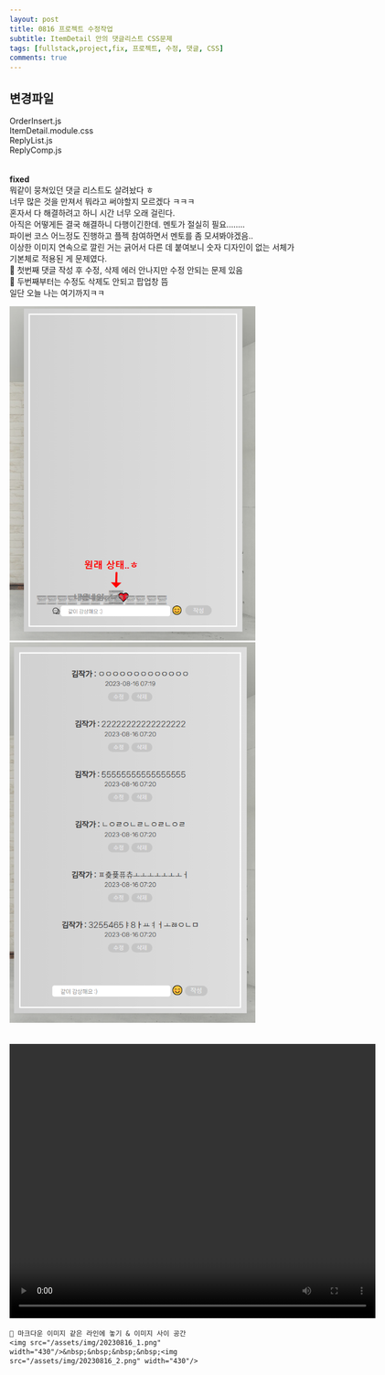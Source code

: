 ```yaml
---
layout: post
title: 0816 프로젝트 수정작업
subtitle: ItemDetail 안의 댓글리스트 CSS문제
tags: [fullstack,project,fix, 프로젝트, 수정, 댓글, CSS]
comments: true
---
```



## 변경파일

OrderInsert.js  
ItemDetail.module.css  
ReplyList.js  
ReplyComp.js    
<br><br>
**fixed**  
뭐같이 뭉쳐있던 댓글 리스트도 살려놨다 ㅎ  
너무 많은 것을 만져서 뭐라고 써야할지 모르겠다 ㅋㅋㅋ  
혼자서 다 해결하려고 하니 시간 너무 오래 걸린다.  
아직은 어떻게든 결국 해결하니 다행이긴한데. 멘토가 절실히 필요........  
파이썬 코스 어느정도 진행하고 플젝 참여하면서 멘토를 좀 모셔봐야겠음..   
이상한 이미지 연속으로 깔린 거는 긁어서 다른 데 붙여보니 숫자 디자인이 없는 서체가 기본체로 적용된 게 문제였다.  
🤔 첫번째 댓글 작성 후 수정, 삭제 에러 안나지만 수정 안되는 문제 있음  
🤔 두번째부터는 수정도 삭제도 안되고 팝업창 뜸  
일단 오늘 나는 여기까지ㅋㅋ  

<img src="/assets/img/20230816_1.png" width="430"/>&nbsp;&nbsp;&nbsp;&nbsp;<img src="/assets/img/20230816_2.png" width="430"/>  
<br><br>
<video width="640" height="480" controls>
  <source src="/assets/img/20230816.mp4" type="video/mp4">
</video>

~~~
🎁 마크다운 이미지 같은 라인에 놓기 & 이미지 사이 공간
<img src="/assets/img/20230816_1.png" width="430"/>&nbsp;&nbsp;&nbsp;&nbsp;<img src="/assets/img/20230816_2.png" width="430"/>  
~~~
